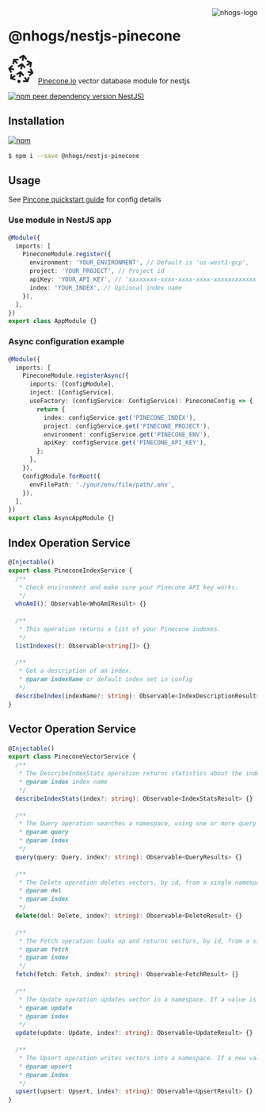 <img src="https://nhogs.com/nhogs_64.png" style="float: right;" alt="nhogs-logo" title="NHOGS Interactive">

# @nhogs/nestjs-pinecone

[![pinecone logo](pinecone-logo.svg)Pinecone.io](https://www.pinecone.io/)
vector database module for nestjs

[![npm peer dependency version NestJS)](https://img.shields.io/npm/dependency-version/@nhogs/nestjs-pinecone/peer/@nestjs/core?label=Nestjs&logo=nestjs&logoColor=e0234e)](https://github.com/nestjs/nest)

## Installation

[![npm](https://img.shields.io/npm/v/@nhogs/nestjs-pinecone?label=%40nhogs%2Fnestjs-pinecone&logo=npm)](https://www.npmjs.com/package/@nhogs/nestjs-pinecone)

```bash
$ npm i --save @nhogs/nestjs-pinecone
```

## Usage

See [Pincone quickstart guide](https://www.pinecone.io/docs/quickstart/) for config details

### Use module in NestJS app

```typescript
@Module({
  imports: [
    PineconeModule.register({
      environment: 'YOUR_ENVIRONMENT', // Default is 'us-west1-gcp',
      project: 'YOUR_PROJECT', // Project id
      apiKey: 'YOUR_API_KEY', // 'xxxxxxxx-xxxx-xxxx-xxxx-xxxxxxxxxxxx',
      index: 'YOUR_INDEX', // Optional index name
    }),
  ],
})
export class AppModule {}
```

### Async configuration example

```typescript
@Module({
  imports: [
    PineconeModule.registerAsync({
      imports: [ConfigModule],
      inject: [ConfigService],
      useFactory: (configService: ConfigService): PineconeConfig => {
        return {
          index: configService.get('PINECONE_INDEX'),
          project: configService.get('PINECONE_PROJECT'),
          environment: configService.get('PINECONE_ENV'),
          apiKey: configService.get('PINECONE_API_KEY'),
        };
      },
    }),
    ConfigModule.forRoot({
      envFilePath: './your/env/file/path/.env',
    }),
  ],
})
export class AsyncAppModule {}
```

## Index Operation Service

```typescript
@Injectable()
export class PineconeIndexService {
  /**
   * Check environment and make sure your Pinecone API key works.
   */
  whoAmI(): Observable<WhoAmIResult> {}

  /**
   * This operation returns a list of your Pinecone indexes.
   */
  listIndexes(): Observable<string[]> {}

  /**
   * Get a description of an index.
   * @param indexName or default index set in config
   */
  describeIndex(indexName?: string): Observable<IndexDescriptionResult> {}
}
```

## Vector Operation Service

```typescript
@Injectable()
export class PineconeVectorService {
  /**
   * The DescribeIndexStats operation returns statistics about the index's contents.
   * @param index index name
   */
  describeIndexStats(index?: string): Observable<IndexStatsResult> {}

  /**
   * The Query operation searches a namespace, using one or more query vectors. It retrieves the ids of the most similar items in a namespace, along with their similarity scores.
   * @param query
   * @param index
   */
  query(query: Query, index?: string): Observable<QueryResults> {}

  /**
   * The Delete operation deletes vectors, by id, from a single namespace. You can delete items by their id, from a single namespace.
   * @param del
   * @param index
   */
  delete(del: Delete, index?: string): Observable<DeleteResult> {}

  /**
   * The Fetch operation looks up and returns vectors, by id, from a single namespace. The returned vectors include the vector data and/or metadata.
   * @param fetch
   * @param index
   */
  fetch(fetch: Fetch, index?: string): Observable<FetchResult> {}

  /**
   * The Update operation updates vector in a namespace. If a value is included, it will overwrite the previous value. If a set_metadata is included, the values of the fields specified in it will be added or overwrite the previous value.
   * @param update
   * @param index
   */
  update(update: Update, index?: string): Observable<UpdateResult> {}

  /**
   * The Upsert operation writes vectors into a namespace. If a new value is upserted for an existing vector id, it will overwrite the previous value.
   * @param upsert
   * @param index
   */
  upsert(upsert: Upsert, index?: string): Observable<UpsertResult> {}
}
```
